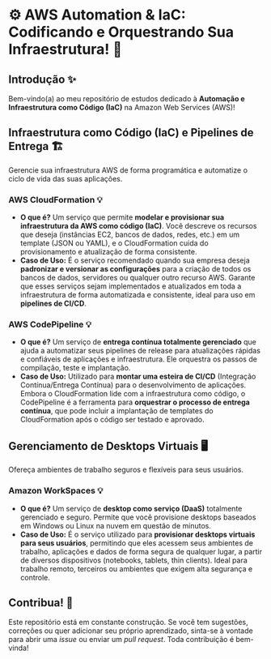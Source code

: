 # ⚙️ AWS Automation & IaC: Codificando e Orquestrando Sua Infraestrutura! 🚀



## Introdução ✨

Bem-vindo(a) ao meu repositório de estudos dedicado à **Automação e Infraestrutura como Código (IaC)** na Amazon Web Services (AWS)! 


## Infraestrutura como Código (IaC) e Pipelines de Entrega 🏗️

Gerencie sua infraestrutura AWS de forma programática e automatize o ciclo de vida das suas aplicações.

### AWS CloudFormation 💡

* **O que é?** Um serviço que permite **modelar e provisionar sua infraestrutura da AWS como código (IaC)**. Você descreve os recursos que deseja (instâncias EC2, bancos de dados, redes, etc.) em um template (JSON ou YAML), e o CloudFormation cuida do provisionamento e atualização de forma consistente.
* **Caso de Uso:** É o serviço recomendado quando sua empresa deseja **padronizar e versionar as configurações** para a criação de todos os bancos de dados, servidores ou qualquer outro recurso AWS. Garante que esses serviços sejam implementados e atualizados em toda a infraestrutura de forma automatizada e consistente, ideal para uso em **pipelines de CI/CD**.

### AWS CodePipeline 💡

* **O que é?** Um serviço de **entrega contínua totalmente gerenciado** que ajuda a automatizar seus pipelines de release para atualizações rápidas e confiáveis de aplicações e infraestrutura. Ele orquestra os passos de compilação, teste e implantação.
* **Caso de Uso:** Utilizado para **montar uma esteira de CI/CD** (Integração Contínua/Entrega Contínua) para o desenvolvimento de aplicações. Embora o CloudFormation lide com a infraestrutura como código, o CodePipeline é a ferramenta para **orquestrar o processo de entrega contínua**, que pode incluir a implantação de templates do CloudFormation após o código ser testado e aprovado.


## Gerenciamento de Desktops Virtuais 🖥️

Ofereça ambientes de trabalho seguros e flexíveis para seus usuários.

### Amazon WorkSpaces 💡

* **O que é?** Um serviço de **desktop como serviço (DaaS)** totalmente gerenciado e seguro. Permite que você provisione desktops baseados em Windows ou Linux na nuvem em questão de minutos.
* **Caso de Uso:** É o serviço utilizado para **provisionar desktops virtuais para seus usuários**, permitindo que eles acessem seus ambientes de trabalho, aplicações e dados de forma segura de qualquer lugar, a partir de diversos dispositivos (notebooks, tablets, thin clients). Ideal para trabalho remoto, terceiros ou ambientes que exigem alta segurança e controle.


## Contribua! 🤝

Este repositório está em constante construção. Se você tem sugestões, correções ou quer adicionar seu próprio aprendizado, sinta-se à vontade para abrir uma *issue* ou enviar um *pull request*. Toda contribuição é bem-vinda!
